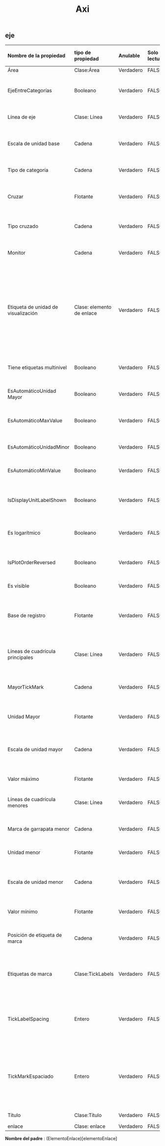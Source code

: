 ﻿---
title: Axi
second_title: Aspose.Cells Cloud Documen
type: docs
url: /es/specification/model/axis/
description: "Aspose.Cells Especificación del modelo de nube: Eje. Maneje sin esfuerzo Excel y otros documentos de hoja de cálculo con funciones como abrir, generar, editar, dividir, fusionar, comparar y convertir."
weight: 50
---
## **eje**

 

| Nombre de la propiedad| tipo de propiedad| Anulable| Solo lectura| Valor por defecto| Descripción|
|:- |:- |:- |:- |:- |:- |
| Área| Clase:Área| Verdadero| FALSO|| Obtiene el .|
| EjeEntreCategorías| Booleano| Verdadero| FALSO|| Representa si el eje de valores cruza el eje de categorías entre categorías.|
| Línea de eje| Clase: Línea| Verdadero| FALSO|| Obtiene la apariencia de un Eje.|
| Escala de unidad base| Cadena| Verdadero| FALSO|| Representa la escala de unidades base para el eje de categorías.|
| Tipo de categoría| Cadena| Verdadero| FALSO|| Representa el tipo de eje de categorías.|
| Cruzar| Flotante| Verdadero| FALSO|| Representa el punto en el eje de valores donde lo cruza el eje de categorías.|
| Tipo cruzado| Cadena| Verdadero| FALSO||Representa en el eje especificado donde se cruza el otro eje.|
| Monitor| Cadena| Verdadero| FALSO|| Representa la etiqueta de unidad para el eje especificado.|
| Etiqueta de unidad de visualización| Clase: elemento de enlace| Verdadero| FALSO|| Representa una etiqueta de unidad en un eje del gráfico especificado. Las etiquetas de unidades son útiles para representar gráficamente valores grandes, por ejemplo, en millones o miles de millones.|
| Tiene etiquetas multinivel| Booleano| Verdadero| FALSO|| Indica si las etiquetas se mostrarán como de varios niveles.|
| EsAutomáticoUnidad Mayor| Booleano| Verdadero| FALSO|| Indica si la unidad mayor del eje se asigna automáticamente.|
| EsAutomáticoMaxValue| Booleano| Verdadero| FALSO|| Indica si el valor máximo se asigna automáticamente.|
| EsAutomáticoUnidadMinor| Booleano| Verdadero| FALSO|| Indica si la unidad menor del eje se asigna automáticamente.|
| EsAutomáticoMinValue| Booleano| Verdadero| FALSO|| Indica si el valor mínimo se asigna automáticamente.|
| IsDisplayUnitLabelShown| Booleano| Verdadero| FALSO|| Representa si la etiqueta de la unidad de visualización se muestra en el eje especificado.|
| Es logarítmico| Booleano| Verdadero| FALSO||Representa si el tipo de escala del eje de valores es logarítmico o no.|
| IsPlotOrderReversed| Booleano| Verdadero| FALSO|| Representa si Microsoft Excel traza puntos de datos del último al primero.|
| Es visible| Booleano| Verdadero| FALSO|| Representa si el eje es visible.|
| Base de registro| Flotante| Verdadero| FALSO|| Representa la base logarítmica. El valor predeterminado es 10. Sólo se aplica a Excel2007.|
| Líneas de cuadrícula principales| Clase: Línea| Verdadero| FALSO|| Representa las líneas de cuadrícula principales en el eje de un gráfico.|
| MayorTickMark| Cadena| Verdadero| FALSO|| Representa el tipo de marca de graduación principal para el eje especificado.|
| Unidad Mayor| Flotante| Verdadero| FALSO|| Representa las unidades principales del eje.|
| Escala de unidad mayor| Cadena| Verdadero| FALSO|| Representa la escala de unidades principales para el eje de categorías.|
| Valor máximo| Flotante| Verdadero| FALSO|| Representa el valor máximo en el eje de valores.|
| Líneas de cuadrícula menores| Clase: Línea| Verdadero| FALSO|| Representa líneas de cuadrícula menores en el eje de un gráfico.|
| Marca de garrapata menor| Cadena| Verdadero| FALSO|| Representa el tipo de marca menor para el eje especificado.|
| Unidad menor| Flotante| Verdadero| FALSO|| Representa las unidades menores del eje.|
| Escala de unidad menor| Cadena| Verdadero| FALSO|| Representa la escala de unidades principales para el eje de categorías.|
| Valor mínimo| Flotante| Verdadero| FALSO||Representa el valor mínimo en el eje de valores.|
| Posición de etiqueta de marca| Cadena| Verdadero| FALSO|| Representa la posición de las etiquetas de marca en el eje especificado.|
| Etiquetas de marca| Clase:TickLabels| Verdadero| FALSO|| Devuelve un objeto que representa las etiquetas de marca para el eje especificado.|
| TickLabelSpacing| Entero| Verdadero| FALSO|| Representa el número de categorías o series entre etiquetas de marcas. Se aplica sólo a ejes de categoría y serie.|
| TickMarkEspaciado| Entero| Verdadero| FALSO|| Devuelve o establece el número de categorías o series entre marcas de graduación. Se aplica sólo a ejes de categoría y serie.|
| Título| Clase:Título| Verdadero| FALSO|| Obtiene el título del eje.|
| enlace| Clase: enlace| Verdadero| FALSO|||

**Nombre del padre** : (ElementoEnlace)[elementoEnlace]